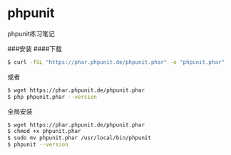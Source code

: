 # phpunit
phpunit练习笔记

###安装
####下载
```sh
$ curl -fSL "https://phar.phpunit.de/phpunit.phar" -o "phpunit.phar"
```
或者
```sh
$ wget https://phar.phpunit.de/phpunit.phar
$ php phpunit.phar --version
```

全局安装
```sh
$ wget https://phar.phpunit.de/phpunit.phar
$ chmod +x phpunit.phar
$ sudo mv phpunit.phar /usr/local/bin/phpunit
$ phpunit --version
```


